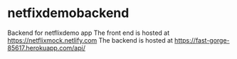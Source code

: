 # netfixdemobackend
Backend for netflixdemo app
The front end is hosted at https://netflixmock.netlify.com
The backend is hosted at https://fast-gorge-85617.herokuapp.com/api/
